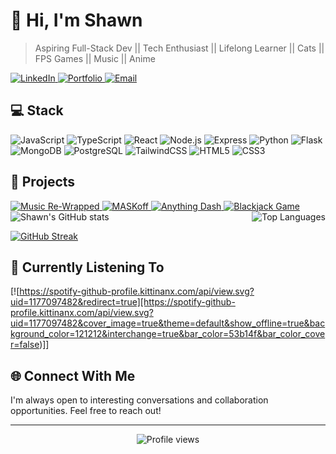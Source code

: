 # 👋 Hi, I'm Shawn

> Aspiring Full-Stack Dev || Tech Enthusiast || Lifelong Learner || Cats || FPS Games || Music || Anime

<a href="https://bit.ly/LIshawn" target="_blank">
  <img src="https://img.shields.io/badge/LinkedIn-0077B5?style=for-the-badge&logo=linkedin&logoColor=white" alt="LinkedIn" />
</a>
<a href="https://shawn-portfolio-live.netlify.app/" target="_blank">
  <img src="https://img.shields.io/badge/Portfolio-000000?style=for-the-badge&logo=About.me&logoColor=white" alt="Portfolio" />
</a>
<a href="mailto:shawnhadritan@gmail.com" target="_blank">
  <img src="https://img.shields.io/badge/Email-D14836?style=for-the-badge&logo=gmail&logoColor=white" alt="Email" />
</a>

## 💻 Stack

![JavaScript](https://img.shields.io/badge/JavaScript-F7DF1E?style=for-the-badge&logo=javascript&logoColor=black)
![TypeScript](https://img.shields.io/badge/TypeScript-007ACC?style=for-the-badge&logo=typescript&logoColor=white)
![React](https://img.shields.io/badge/React-20232A?style=for-the-badge&logo=react&logoColor=61DAFB)
![Node.js](https://img.shields.io/badge/Node.js-43853D?style=for-the-badge&logo=node.js&logoColor=white)
![Express](https://img.shields.io/badge/Express-000000?style=for-the-badge&logo=express&logoColor=white)
![Python](https://img.shields.io/badge/Python-3776AB?style=for-the-badge&logo=python&logoColor=white)
![Flask](https://img.shields.io/badge/Flask-000000?style=for-the-badge&logo=flask&logoColor=white)
![MongoDB](https://img.shields.io/badge/MongoDB-4EA94B?style=for-the-badge&logo=mongodb&logoColor=white)
![PostgreSQL](https://img.shields.io/badge/PostgreSQL-316192?style=for-the-badge&logo=postgresql&logoColor=white)
![TailwindCSS](https://img.shields.io/badge/Tailwind_CSS-38B2AC?style=for-the-badge&logo=tailwind-css&logoColor=white)
![HTML5](https://img.shields.io/badge/HTML5-E34F26?style=for-the-badge&logo=html5&logoColor=white)
![CSS3](https://img.shields.io/badge/CSS3-1572B6?style=for-the-badge&logo=css3&logoColor=white)

## 🚀 Projects

<a href="https://github.com/shondoe11/music-rewrapped" target="_blank">
  <img src="https://img.shields.io/badge/Music%20Re-Wrapped-Spotify-blue?style=for-the-badge" alt="Music Re-Wrapped" />
</a>

<a href="https://www.maskup.space/home" target="_blank">
  <img src="https://img.shields.io/badge/MASKoff-MERN-green?style=for-the-badge" alt="MASKoff" />
</a>

<a href="https://github.com/shondoe11/anything-dash" target="_blank">
  <img src="https://img.shields.io/badge/Anything%20Dash-Dashboard-orange?style=for-the-badge" alt="Anything Dash" />
</a>

<a href="https://github.com/shondoe11/blackjack-game" target="_blank">
  <img src="https://img.shields.io/badge/Blackjack%20Game-JavaScript-yellow?style=for-the-badge" alt="Blackjack Game" />
</a>

<div style="display: flex; justify-content: space-between; align-items: center;">
  <img src="https://github-readme-stats.vercel.app/api?username=shondoe11&show_icons=true&theme=tokyonight" alt="Shawn's GitHub stats" />
  <img src="https://github-readme-stats.vercel.app/api/top-langs/?username=shondoe11&layout=compact&theme=tokyonight" alt="Top Languages" />
</div>

[![GitHub Streak](https://github-readme-streak-stats.herokuapp.com/?user=shondoe11&theme=tokyonight)](https://git.io/streak-stats)

## 🎵 Currently Listening To

[![https://spotify-github-profile.kittinanx.com/api/view.svg?uid=1177097482&redirect=true][https://spotify-github-profile.kittinanx.com/api/view.svg?uid=1177097482&cover_image=true&theme=default&show_offline=true&background_color=121212&interchange=true&bar_color=53b14f&bar_color_cover=false)]]

## 🌐 Connect With Me

I'm always open to interesting conversations and collaboration opportunities. Feel free to reach out!

---

<p align="center">
  <img src="https://komarev.com/ghpvc/?username=shondoe11&color=blueviolet" alt="Profile views">
</p>